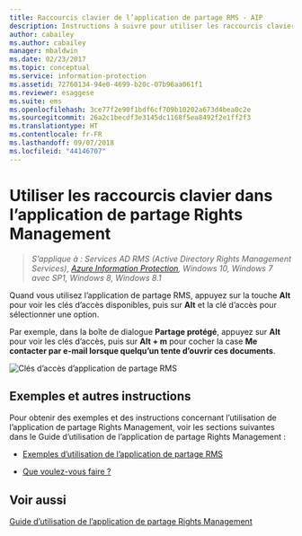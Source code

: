```yaml
---
title: Raccourcis clavier de l’application de partage RMS - AIP
description: Instructions à suivre pour utiliser les raccourcis clavier avec l’application de partage RMS pour Windows.
author: cabailey
ms.author: cabailey
manager: mbaldwin
ms.date: 02/23/2017
ms.topic: conceptual
ms.service: information-protection
ms.assetid: 72760134-94e0-4699-b20c-07b96aa061f1
ms.reviewer: esaggese
ms.suite: ems
ms.openlocfilehash: 3ce77f2e90f1bdf6cf709b10202a673d4bea0c2e
ms.sourcegitcommit: 26a2c1becdf3e3145dc1168f5ea8492f2e1ff2f3
ms.translationtype: HT
ms.contentlocale: fr-FR
ms.lasthandoff: 09/07/2018
ms.locfileid: "44146707"
---
```

# <a name="use-keyboard-shortcuts-in-the-rights-management-sharing-application"></a>Utiliser les raccourcis clavier dans l’application de partage Rights Management

>*S’applique à : Services AD RMS (Active Directory Rights Management Services), [Azure Information Protection](https://azure.microsoft.com/pricing/details/information-protection), Windows 10, Windows 7 avec SP1, Windows 8, Windows 8.1*

Quand vous utilisez l’application de partage RMS, appuyez sur la touche **Alt** pour voir les clés d’accès disponibles, puis sur **Alt** et la clé d’accès pour sélectionner une option.

Par exemple, dans la boîte de dialogue **Partage protégé**, appuyez sur **Alt** pour voir les clés d’accès, puis sur **Alt + m** pour cocher la case **Me contacter par e-mail lorsque quelqu’un tente d’ouvrir ces documents**.

![Clés d’accès d’application de partage RMS](../media/ADRMS_MSRMSApp_AccessKeys.png)

## <a name="examples-and-other-instructions"></a>Exemples et autres instructions
Pour obtenir des exemples et des instructions concernant l’utilisation de l’application de partage Rights Management, voir les sections suivantes dans le Guide d’utilisation de l’application de partage Rights Management :

-   [Exemples d’utilisation de l’application de partage RMS](sharing-app-user-guide.md#examples-for-using-the-rms-sharing-application)

-   [Que voulez-vous faire ?](sharing-app-user-guide.md#what-do-you-want-to-do)

## <a name="see-also"></a>Voir aussi
[Guide d’utilisation de l’application de partage Rights Management](sharing-app-user-guide.md)
